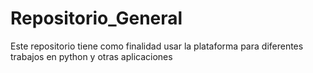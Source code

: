 # Repositorio_General
Este repositorio tiene como finalidad usar la plataforma para diferentes trabajos en python y otras aplicaciones
